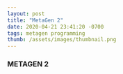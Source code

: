 ```yaml
---
layout: post
title: "MetaGen 2"
date: 2020-04-21 23:41:20 -0700
tags: metagen programming
thumb: /assets/images/thumbnail.png
---
```


### METAGEN 2
